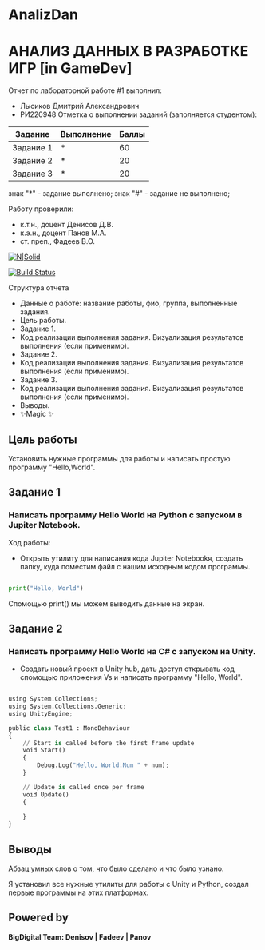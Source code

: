 # AnalizDan

# АНАЛИЗ ДАННЫХ В РАЗРАБОТКЕ ИГР [in GameDev]
Отчет по лабораторной работе #1 выполнил:
- Лысиков Дмитрий Александрович
- РИ220948
Отметка о выполнении заданий (заполняется студентом):

| Задание | Выполнение | Баллы |
| ------ | ------ | ------ |
| Задание 1 | * | 60 |
| Задание 2 | * | 20 |
| Задание 3 | * | 20 |

знак "*" - задание выполнено; знак "#" - задание не выполнено;

Работу проверили:
- к.т.н., доцент Денисов Д.В.
- к.э.н., доцент Панов М.А.
- ст. преп., Фадеев В.О.

[![N|Solid](https://cldup.com/dTxpPi9lDf.thumb.png)](https://nodesource.com/products/nsolid)

[![Build Status](https://travis-ci.org/joemccann/dillinger.svg?branch=master)](https://travis-ci.org/joemccann/dillinger)

Структура отчета

- Данные о работе: название работы, фио, группа, выполненные задания.
- Цель работы.
- Задание 1.
- Код реализации выполнения задания. Визуализация результатов выполнения (если применимо).
- Задание 2.
- Код реализации выполнения задания. Визуализация результатов выполнения (если применимо).
- Задание 3.
- Код реализации выполнения задания. Визуализация результатов выполнения (если применимо).
- Выводы.
- ✨Magic ✨

## Цель работы
Установить нужные программы для работы и написать простую программу "Hello,World".
## Задание 1
### Написать программу Hello World на Python с запуском в Jupiter Notebook.
Ход работы:
- Открыть утилиту для написания кода Jupiter Notebookя, создать папку, куда поместим файл с нашим исходным кодом программы.

```py

print("Hello, World")

```
Спомощью print() мы можем выводить данные на экран.


## Задание 2
### Написать программу Hello World на C# с запуском на Unity. 

- Создать новый проект в Unity hub, дать доступ открывать код спомощью приложения Vs и написать программу "Hello, World".

```py

using System.Collections;
using System.Collections.Generic;
using UnityEngine;

public class Test1 : MonoBehaviour
{
    // Start is called before the first frame update
    void Start()
    {
        Debug.Log("Hello, World.Num " + num);
    }

    // Update is called once per frame
    void Update()
    {
        
    }
}

```

## Выводы

Абзац умных слов о том, что было сделано и что было узнано.

Я установил все нужные утилиты для работы с Unity и Python, создал первые программы на этих платформах.

## Powered by

**BigDigital Team: Denisov | Fadeev | Panov**
